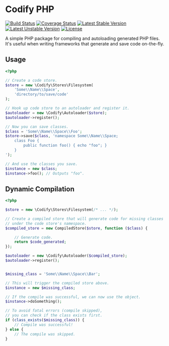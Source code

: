 Codify PHP
==========

[![Build Status](https://travis-ci.org/ralouphie/codify.svg?branch=master)](https://travis-ci.org/ralouphie/codify)
[![Coverage Status](https://coveralls.io/repos/ralouphie/codify/badge.png?branch=master)](https://coveralls.io/r/ralouphie/codify?branch=master)
[![Latest Stable Version](https://poser.pugx.org/ralouphie/codify/v/stable.png)](https://packagist.org/packages/ralouphie/codify)
[![Latest Unstable Version](https://poser.pugx.org/ralouphie/codify/v/unstable.png)](https://packagist.org/packages/ralouphie/codify)
[![License](https://poser.pugx.org/ralouphie/codify/license.png)](https://packagist.org/packages/ralouphie/codify)

A simple PHP package for compiling and autoloading generated PHP files. It's useful when writing frameworks that generate and save code on-the-fly.

## Usage

```php
<?php

// Create a code store.
$store = new \Codify\Stores\Filesystem(
    'Some\\Name\\Space',
    'directory/to/save/code'
);

// Hook up code store to an autoloader and register it.
$autoloader = new \Codify\Autoloader($store);
$autoloader->register();

// Now you can save classes.
$class = 'Some\\Name\\Space\\Foo';
$store->save($class, 'namespace Some\\Name\\Space;
    class Foo {
        public function foo() { echo "foo"; }
    }
');

// And use the classes you save.
$instance = new $class;
$instance->foo(); // Outputs "foo".
```

## Dynamic Compilation

```php
<?php

$store = new \Codify\Stores\Filesystem(/* ... */);

// Create a compiled store that will generate code for missing classes
// under the code store's namespace.
$compiled_store = new CompiledStore($store, function ($class) {

    // Generate code.
    return $code_generated;
});

$autoloader = new \Codify\Autoloader($compiled_store);
$autoloader->register();


$missing_class = 'Some\\Name\\Space\\Bar';

// This will trigger the compiled store above.
$instance = new $missing_class;

// If the compile was successful, we can now use the object.
$instance->doSomething();

// To avoid fatal errors (compile skipped), 
// you can check if the class exists first.
if (class_exists($missing_class)) {
    // Compile was successful!
} else {
    // The compile was skipped.
}

```
